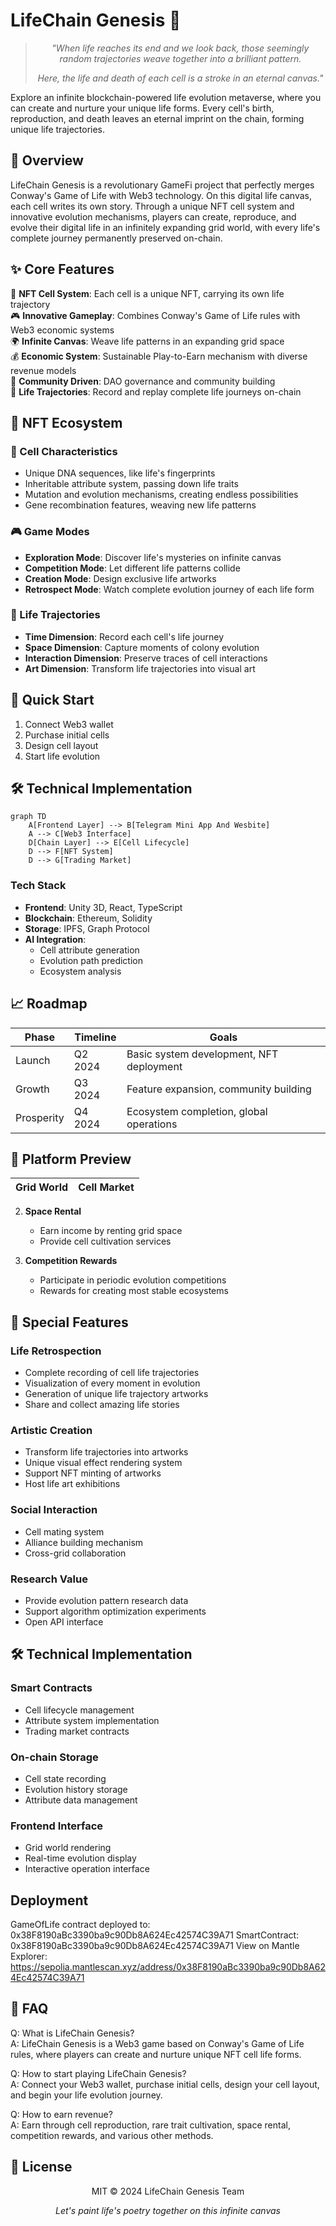 # LifeChain Genesis 🧬

<div align="center">

> *"When life reaches its end and we look back, those seemingly random trajectories weave together into a brilliant pattern.*
> 
> *Here, the life and death of each cell is a stroke in an eternal canvas."*

</div>

Explore an infinite blockchain-powered life evolution metaverse, where you can create and nurture your unique life forms. Every cell's birth, reproduction, and death leaves an eternal imprint on the chain, forming unique life trajectories.

## 🌟 Overview
LifeChain Genesis is a revolutionary GameFi project that perfectly merges Conway's Game of Life with Web3 technology. On this digital life canvas, each cell writes its own story. Through a unique NFT cell system and innovative evolution mechanisms, players can create, reproduce, and evolve their digital life in an infinitely expanding grid world, with every life's complete journey permanently preserved on-chain.

## ✨ Core Features
🧬 **NFT Cell System**: Each cell is a unique NFT, carrying its own life trajectory  
🎮 **Innovative Gameplay**: Combines Conway's Game of Life rules with Web3 economic systems  
🌍 **Infinite Canvas**: Weave life patterns in an expanding grid space  
💰 **Economic System**: Sustainable Play-to-Earn mechanism with diverse revenue models  
🤝 **Community Driven**: DAO governance and community building  
🔄 **Life Trajectories**: Record and replay complete life journeys on-chain  

## 💫 NFT Ecosystem

### 🧬 Cell Characteristics
- Unique DNA sequences, like life's fingerprints
- Inheritable attribute system, passing down life traits
- Mutation and evolution mechanisms, creating endless possibilities
- Gene recombination features, weaving new life patterns

### 🎮 Game Modes
- **Exploration Mode**: Discover life's mysteries on infinite canvas
- **Competition Mode**: Let different life patterns collide
- **Creation Mode**: Design exclusive life artworks
- **Retrospect Mode**: Watch complete evolution journey of each life form

### 🎨 Life Trajectories
- **Time Dimension**: Record each cell's life journey
- **Space Dimension**: Capture moments of colony evolution
- **Interaction Dimension**: Preserve traces of cell interactions
- **Art Dimension**: Transform life trajectories into visual art

## 🚀 Quick Start
1. Connect Web3 wallet
2. Purchase initial cells
3. Design cell layout
4. Start life evolution

## 🛠 Technical Implementation
```mermaid
graph TD
    A[Frontend Layer] --> B[Telegram Mini App And Wesbite]
    A --> C[Web3 Interface]
    D[Chain Layer] --> E[Cell Lifecycle]
    D --> F[NFT System]
    D --> G[Trading Market]
```

### Tech Stack
- **Frontend**: Unity 3D, React, TypeScript
- **Blockchain**: Ethereum, Solidity
- **Storage**: IPFS, Graph Protocol
- **AI Integration**: 
  - Cell attribute generation
  - Evolution path prediction
  - Ecosystem analysis

## 📈 Roadmap

| Phase | Timeline | Goals |
|------|------|------|
| Launch | Q2 2024 | Basic system development, NFT deployment |
| Growth | Q3 2024 | Feature expansion, community building |
| Prosperity | Q4 2024 | Ecosystem completion, global operations |

## 📸 Platform Preview
| Grid World | Cell Market | 
|----------|----------|


2. **Space Rental**
   - Earn income by renting grid space
   - Provide cell cultivation services

3. **Competition Rewards**
   - Participate in periodic evolution competitions
   - Rewards for creating most stable ecosystems

## 🔮 Special Features

### Life Retrospection
- Complete recording of cell life trajectories
- Visualization of every moment in evolution
- Generation of unique life trajectory artworks
- Share and collect amazing life stories

### Artistic Creation
- Transform life trajectories into artworks
- Unique visual effect rendering system
- Support NFT minting of artworks
- Host life art exhibitions

### Social Interaction
- Cell mating system
- Alliance building mechanism
- Cross-grid collaboration

### Research Value
- Provide evolution pattern research data
- Support algorithm optimization experiments
- Open API interface

## 🛠 Technical Implementation

### Smart Contracts
- Cell lifecycle management
- Attribute system implementation
- Trading market contracts

### On-chain Storage
- Cell state recording
- Evolution history storage
- Attribute data management

### Frontend Interface
- Grid world rendering
- Real-time evolution display
- Interactive operation interface


## Deployment 

GameOfLife contract deployed to: 0x38F8190aBc3390ba9c90Db8A624Ec42574C39A71
SmartContract: 0x38F8190aBc3390ba9c90Db8A624Ec42574C39A71
View on Mantle Explorer:
https://sepolia.mantlescan.xyz/address/0x38F8190aBc3390ba9c90Db8A624Ec42574C39A71

## 🤔 FAQ

Q: What is LifeChain Genesis?  
A: LifeChain Genesis is a Web3 game based on Conway's Game of Life rules, where players can create and nurture unique NFT cell life forms.

Q: How to start playing LifeChain Genesis?  
A: Connect your Web3 wallet, purchase initial cells, design your cell layout, and begin your life evolution journey.

Q: How to earn revenue?  
A: Earn through cell reproduction, rare trait cultivation, space rental, competition rewards, and various other methods.

## 📜 License

<div align="center">
  
MIT © 2024 LifeChain Genesis Team

*Let's paint life's poetry together on this infinite canvas*

</div>
